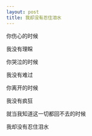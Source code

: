 ```yaml
---
layout: post
title: 我却没有忍住泪水
---
```


你伤心的时候

我没有理睬

你哭泣的时候

我没有难过

你离开的时候

我没有疯狂

就当我知道这一切都回不去的时候

我却没有忍住泪水